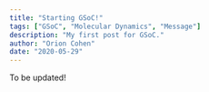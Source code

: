 ```yaml
---
title: "Starting GSoC!"
tags: ["GSoC", "Molecular Dynamics", "Message"]
description: "My first post for GSoC."
author: "Orion Cohen"
date: "2020-05-29"
---
```


To be updated!